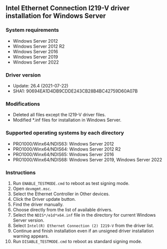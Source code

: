 ## Intel Ethernet Connection I219-V driver installation for Windows Server

### System requirements
* Windows Server 2012
* Windows Server 2012 R2
* Windows Server 2016
* Windows Server 2019
* Windows Server 2022

### Driver version
* Update: 26.4 (2021-07-22)
* SHA1: 90694EA1D4DB9CDDE243CB28B4BC42759D60A07B

### Modifications
* Deleted all files except the I219-V driver files.
* Modified *.inf files for installation in Windows Server.

### Supported operating systems by each directory
* PRO1000/Winx64/NDIS63: Windows Server 2012
* PRO1000/Winx64/NDIS64: Windows Server 2012 R2
* PRO1000/Winx64/NDIS65: Windows Server 2016
* PRO1000/Winx64/NDIS68: Windows Server 2019, Windows Server 2022

### Instructions
1. Run `ENABLE_TESTMODE.cmd` to reboot as test signing mode.
2. Open `devmgmt.msc`.
3. Select the Ethernet Controller in Other devices.
4. Click the Driver update button.
5. Find the driver manually.
6. Choose directly from the list of available drivers.
7. Select the `NDIS*/e1d*x64.inf` file in the directory for current Windows Server version.
8. Select `Intel(R) Ethernet Connection (2) I219-V` from the driver list.
9. Continue and finish installation even if an unsigned driver installation warning appears.
10. Run `DISABLE_TESTMODE.cmd` to reboot as standard signing mode.